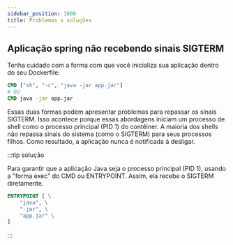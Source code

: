 ```yaml
---
sidebar_position: 1000
title: Problemas x soluções
---
```


## Aplicação spring não recebendo sinais SIGTERM

Tenha cuidado com a forma com que você inicializa sua aplicação dentro do seu Dockerfile:
```dockerfile
CMD ["sh", "-c", "java -jar app.jar"]
# OU
CMD java -jar app.jar
```
Essas duas formas podem apresentar problemas para repassar os sinais SIGTERM.
Isso acontece porque essas abordagens iniciam um processo de shell como o processo principal (PID 1) do contêiner. 
A maioria dos shells não repassa sinais do sistema (como o SIGTERM) para seus processos filhos. 
Como resultado, a aplicação nunca é notificada á desligar.

:::tip solução

Para garantir que a aplicação Java seja o processo principal (PID 1), usando a "forma exec" do CMD ou ENTRYPOINT. Assim, ela recebe o SIGTERM diretamente.
```dockerfile
ENTRYPOINT [ \
    "java", \
    "-jar", \
    "app.jar" \
]
```

:::